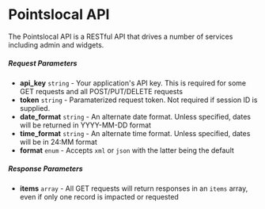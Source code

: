 # Pointslocal API

The Pointslocal API is a RESTful API that drives a number of services including admin and widgets.

##### Request Parameters
- **api_key** ```string``` - Your application's API key.  This is required for some GET requests and all POST/PUT/DELETE requests
- **token** ```string``` - Paramaterized request token.  Not required if session ID is supplied.
- **date_format** ```string``` - An alternate date format.  Unless specified, dates will be returned in YYYY-MM-DD format
- **time_format** ```string``` - An alternate time format.  Unless specified, dates will be in 24:MM format
- **format** ```enum``` - Accepts ```xml``` or ```json``` with the latter being the default

##### Response Parameters
- **items** ```array``` - All GET requests will return responses in an ```items``` array, even if only one record is impacted or requested